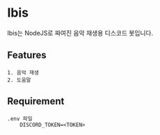 # Ibis
Ibis는 NodeJS로 짜여진 음악 재생용 디스코드 봇입니다.

## Features
```
1. 음악 재생
2. 도움말
```

## Requirement
```
.env 파일
    DISCORD_TOKEN=<TOKEN>    
```